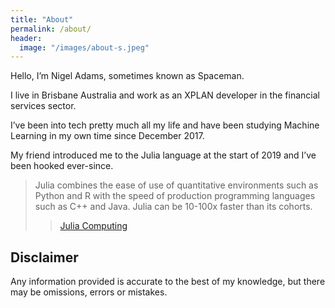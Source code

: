 ```yaml
---
title: "About"
permalink: /about/
header:
  image: "/images/about-s.jpeg"
---
```

Hello, I’m Nigel Adams, sometimes known as Spaceman.

I live in Brisbane Australia and work as an XPLAN developer in the financial services sector.

I’ve been into tech pretty much all my life and have been studying Machine Learning in my own time since December 2017.

My friend introduced me to the Julia language at the start of 2019 and I’ve been hooked ever-since.

>Julia combines the ease of use of quantitative environments such as Python and R with the speed of production programming languages such as C++ and Java. Julia can be 10-100x faster than its cohorts.
>> [Julia Computing](https://juliacomputing.com/domains/)

## Disclaimer

Any information provided is accurate to the best of my knowledge, but there may be omissions, errors or mistakes.
